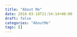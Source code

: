 ```yaml
---
title: "About Me"
date: 2018-03-18T21:54:14+08:00
draft: false
categories: "AboutMe"
tags: []
---
```


